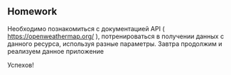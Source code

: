 ##  Homework

Необходимо познакомиться с документацией API ( https://openweathermap.org/ ), потренироваться в получении данных с данного ресурса, используя разные параметры. Завтра продолжим и реализуем данное приложение

Успехов!